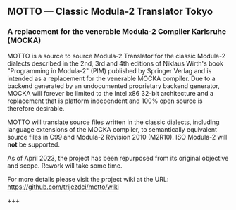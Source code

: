 ## MOTTO — Classic Modula-2 Translator Tokyo

### A replacement for the venerable Modula-2 Compiler Karlsruhe (MOCKA) ###

MOTTO is a source to source Modula-2 Translator for the classic Modula-2 dialects described in the 2nd, 3rd and 4th editions of Niklaus Wirth's book "Programming in Modula-2" (PIM) published by Springer Verlag and is intended as a replacement for the venerable MOCKA compiler. Due to a backend generated by an undocumented proprietary backend generator, MOCKA will forever be limited to the Intel x86 32-bit architecture and a replacement that is platform independent and 100% open source is therefore desirable.

MOTTO will translate source files written in the classic dialects, including language extensions of the MOCKA compiler, to semantically equivalent source files in C99 and Modula-2 Revision 2010 (M2R10). ISO Modula-2 will **not** be supported.

As of April 2023, the project has been repurposed from its original objective and scope. Rework will take some time.

For more details please visit the project wiki at the URL:
https://github.com/trijezdci/motto/wiki

+++
